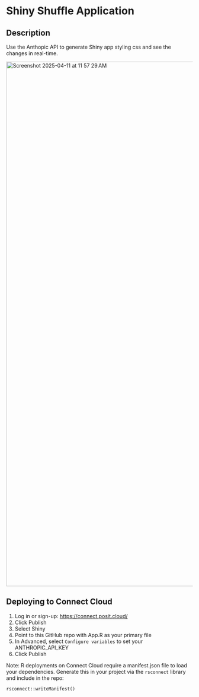 # Shiny Shuffle Application

## Description

Use the Anthopic API to generate Shiny app styling css and see the changes in real-time.

<img width="1415" alt="Screenshot 2025-04-11 at 11 57 29 AM" src="https://github.com/user-attachments/assets/61421696-038b-4400-89fa-4034d9c2c994" />

## Deploying to Connect Cloud

1. Log in or sign-up: https://connect.posit.cloud/
2. Click Publish
3. Select Shiny
4. Point to this GitHub repo with App.R as your primary file
5. In Advanced, select `Configure variables` to set your ANTHROPIC_API_KEY
6. Click Publish


Note: R deployments on Connect Cloud require a manifest.json file to load your dependencies. Generate this in your project via the `rsconnect` library and include in the repo:

```
rsconnect::writeManifest()
```


